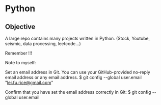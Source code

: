 # Python

## Objective

A large repo contains many projects written in Python. (Stock, Youtube, seismic, data processing, leetcode...)

Remember !!!


Note to myself:

Set an email address in Git. You can use your GitHub-provided no-reply email address or any email address.
$ git config --global user.email "lei.fu.rice@gmail.com"

Confirm that you have set the email address correctly in Git:
$ git config --global user.email